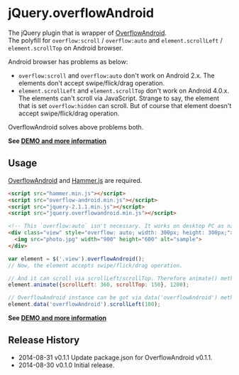 # jQuery.overflowAndroid

The jQuery plugin that is wrapper of [OverflowAndroid](http://anseki.github.io/overflow-android).  
The polyfill for `overflow:scroll` / `overflow:auto` and `element.scrollLeft` / `element.scrollTop` on Android browser.

Android browser has problems as below:

- `overflow:scroll` and `overflow:auto` don't work on Android 2.x. The elements don't accept swipe/flick/drag operation.
- `element.scrollLeft` and `element.scrollTop` don't work on Android 4.0.x. The elements can't scroll via JavaScript. Strange to say, the element that is set `overflow:hidden` can scroll. But of course that element doesn't accept swipe/flick/drag operation.

OverflowAndroid solves above problems both.

**See <a href="http://anseki.github.io/overflow-android">DEMO and more information</a>**

## Usage
[OverflowAndroid](http://anseki.github.io/overflow-android) and [Hammer.js](http://hammerjs.github.io/) are required.

```html
<script src="hammer.min.js"></script>
<script src="overflow-android.min.js"></script>
<script src="jquery-2.1.1.min.js"></script>
<script src="jquery.overflowandroid.min.js"></script>
```

```html
<!-- This `overflow:auto` isn't necessary. It works on desktop PC as native. -->
<div class="view" style="overflow: auto; width: 300px; height: 300px;">   <!-- Like an iframe window -->
  <img src="photo.jpg" width="900" height="600" alt="sample">             <!-- Like an iframe document -->
</div>
```

```js
var element = $('.view').overflowAndroid();
// Now, the element accepts swipe/flick/drag operation.

// And it can scroll via scrollLeft/scrollTop. Therefore animate() method works.
element.animate({scrollLeft: 360, scrollTop: 150}, 1200);

// OverflowAndroid instance can be got via data('overflowAndroid') method.
element.data('overflowAndroid').scrollLeft(100);
```
**See <a href="http://anseki.github.io/overflow-android">DEMO and more information</a>**

## Release History
 * 2014-08-31			v0.1.1			Update package.json for OverflowAndroid v0.1.1.
 * 2014-08-30			v0.1.0			Initial release.
